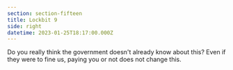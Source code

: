 ```yaml
---
section: section-fifteen
title: Lockbit 9
side: right
datetime: 2023-01-25T18:17:00.000Z
---
```

Do you really think the government doesn't already know about this? Even if they were to fine us, paying you or not does not change this.
